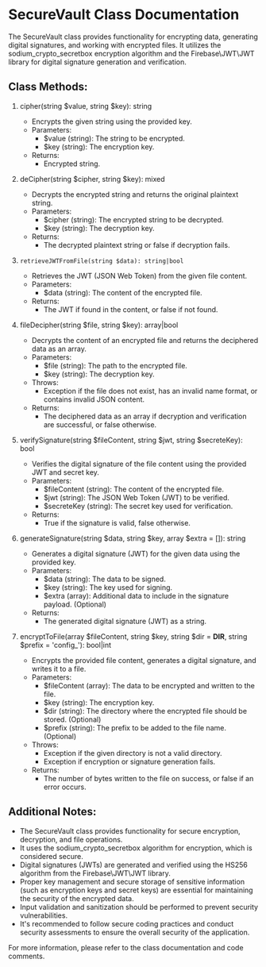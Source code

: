 SecureVault Class Documentation
==============================

The SecureVault class provides functionality for encrypting data, generating digital signatures, and working with encrypted files. It utilizes the sodium_crypto_secretbox encryption algorithm and the Firebase\JWT\JWT library for digital signature generation and verification.

Class Methods:
--------------

1. cipher(string $value, string $key): string
   - Encrypts the given string using the provided key.
   - Parameters:
     - $value (string): The string to be encrypted.
     - $key (string): The encryption key.
   - Returns:
     - Encrypted string.

2. deCipher(string $cipher, string $key): mixed
   - Decrypts the encrypted string and returns the original plaintext string.
   - Parameters:
     - $cipher (string): The encrypted string to be decrypted.
     - $key (string): The decryption key.
   - Returns:
     - The decrypted plaintext string or false if decryption fails.

3. `retrieveJWTFromFile(string $data): string|bool`
   - Retrieves the JWT (JSON Web Token) from the given file content.
   - Parameters:
     - $data (string): The content of the encrypted file.
   - Returns:
     - The JWT if found in the content, or false if not found.

4. fileDecipher(string $file, string $key): array|bool
   - Decrypts the content of an encrypted file and returns the deciphered data as an array.
   - Parameters:
     - $file (string): The path to the encrypted file.
     - $key (string): The decryption key.
   - Throws:
     - Exception if the file does not exist, has an invalid name format, or contains invalid JSON content.
   - Returns:
     - The deciphered data as an array if decryption and verification are successful, or false otherwise.

5. verifySignature(string $fileContent, string $jwt, string $secreteKey): bool
   - Verifies the digital signature of the file content using the provided JWT and secret key.
   - Parameters:
     - $fileContent (string): The content of the encrypted file.
     - $jwt (string): The JSON Web Token (JWT) to be verified.
     - $secreteKey (string): The secret key used for verification.
   - Returns:
     - True if the signature is valid, false otherwise.

6. generateSignature(string $data, string $key, array $extra = []): string
   - Generates a digital signature (JWT) for the given data using the provided key.
   - Parameters:
     - $data (string): The data to be signed.
     - $key (string): The key used for signing.
     - $extra (array): Additional data to include in the signature payload. (Optional)
   - Returns:
     - The generated digital signature (JWT) as a string.

7. encryptToFile(array $fileContent, string $key, string $dir = __DIR__, string $prefix = 'config_'): bool|int
   - Encrypts the provided file content, generates a digital signature, and writes it to a file.
   - Parameters:
     - $fileContent (array): The data to be encrypted and written to the file.
     - $key (string): The encryption key.
     - $dir (string): The directory where the encrypted file should be stored. (Optional)
     - $prefix (string): The prefix to be added to the file name. (Optional)
   - Throws:
     - Exception if the given directory is not a valid directory.
     - Exception if encryption or signature generation fails.
   - Returns:
     - The number of bytes written to the file on success, or false if an error occurs.

Additional Notes:
-----------------

- The SecureVault class provides functionality for secure encryption, decryption, and file operations.
- It uses the sodium_crypto_secretbox algorithm for encryption, which is considered secure.
- Digital signatures (JWTs) are generated and verified using the HS256 algorithm from the Firebase\JWT\JWT library.
- Proper key management and secure storage of sensitive information (such as encryption keys and secret keys) are essential for maintaining the security of the encrypted data.
- Input validation and sanitization should be performed to prevent security vulnerabilities.
- It's recommended to follow secure coding practices and conduct security assessments to ensure the overall security of the application.

For more information, please refer to the class documentation and code comments.

